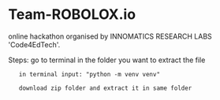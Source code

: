 # Team-ROBOLOX.io
online hackathon organised by INNOMATICS RESEARCH LABS 'Code4EdTech'.  



Steps: go to terminal in the folder you want to extract the file

       in terminal input: "python -m venv venv"

       download zip folder and extract it in same folder 
